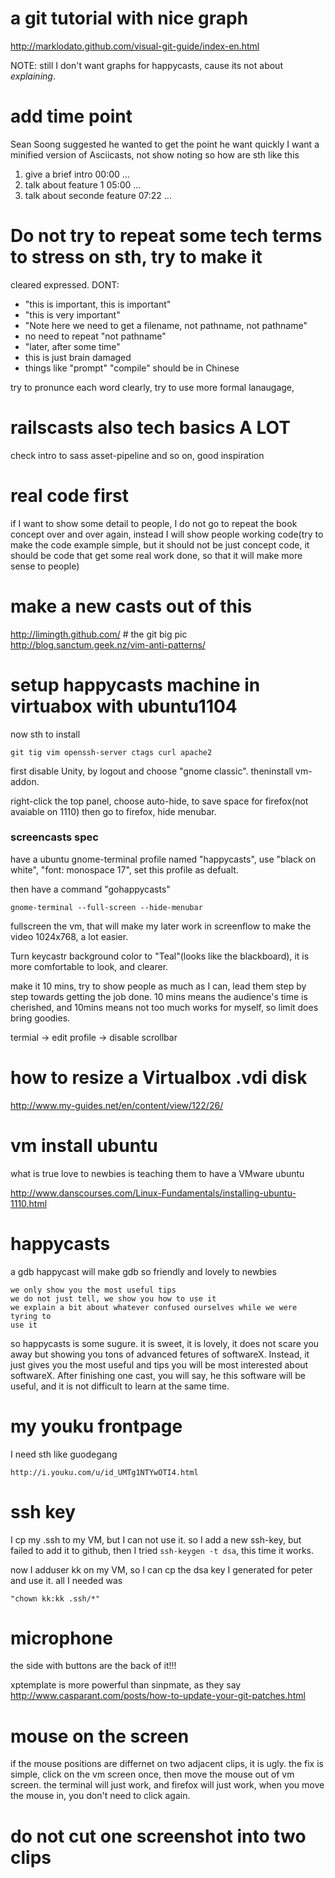 # a git tutorial with nice graph
http://marklodato.github.com/visual-git-guide/index-en.html

NOTE: still I don't want graphs for happycasts, cause its not about
*explaining*.

# add time point

Sean Soong suggested he wanted to get the point he want quickly
I want a minified version of Asciicasts, not show noting
so how are sth like this

  1. give a brief intro 00:00
     ...
  2. talk about feature 1 05:00
     ...
  3. talk about seconde feature 07:22
     ...


# Do not try to repeat some tech terms to stress on sth, try to make it
cleared expressed.
DONT:
  - "this is important, this is important"
  - "this is very important"
  - "Note here we need to get a filename, not pathname, not pathname"
  - no need to repeat "not pathname"
  - "later, after some time"
  - this is just brain damaged
  - things like "prompt" "compile" should be in Chinese
 
try to pronunce each word clearly, try to use more formal lanaugage,
# railscasts also tech basics A LOT
check intro to sass asset-pipeline and so on, good inspiration 
# real code first

if I want to show some detail to people, I do not go to repeat the book
concept over and over again, instead I will show people working code(try to
make the code example simple, but it should not be just concept code, it
should be code that get some real work done, so that it will make more sense
to people)

# make a new casts out of this
http://limingth.github.com/ # the git big pic
http://blog.sanctum.geek.nz/vim-anti-patterns/
# setup happycasts machine in virtuabox with ubuntu1104
now sth to install
    
    git tig vim openssh-server ctags curl apache2

first disable Unity, by logout and choose "gnome classic". theninstall
vm-addon.

right-click the top panel, choose auto-hide, to save space for firefox(not
avaiable on 1110)
then go to firefox, hide menubar.

### screencasts spec

have a  ubuntu gnome-terminal profile named "happycasts", use "black on white", "font: monospace 17", set this profile as defualt.

then have a command "gohappycasts"

    gnome-terminal --full-screen --hide-menubar

fullscreen the vm, that will make my later work in screenflow to make the video 1024x768, a lot easier.

Turn keycastr background color to "Teal"(looks like the blackboard), it is more comfortable to look, and clearer.

make it 10 mins, try to show people as much as I can, lead them step by step towards getting the job done.
10 mins means the audience's time is cherished, and 10mins means not too much works for myself, so limit does bring goodies.

termial -> edit profile -> disable scrollbar


# how to resize a Virtualbox .vdi disk
 http://www.my-guides.net/en/content/view/122/26/
# vm install ubuntu 
what is true love to newbies is teaching them to have a VMware ubuntu

http://www.danscourses.com/Linux-Fundamentals/installing-ubuntu-1110.html

# happycasts
a gdb happycast will make gdb so friendly and lovely to newbies
    
    we only show you the most useful tips
    we do not just tell, we show you how to use it
    we explain a bit about whatever confused ourselves while we were tyring to
    use it
    
so happycasts is some sugure.
it is sweet, it is lovely, it does not scare you away but showing you tons of
advanced fetures of softwareX. Instead, it just gives you the most useful and
tips you will be most interested about softwareX. After finishing one cast,
you will say, he this software will be useful, and it is not difficult to
learn at the same time.

# my youku frontpage
I need sth like guodegang

    http://i.youku.com/u/id_UMTg1NTYwOTI4.html

# ssh key
I cp my .ssh to my VM, but I can not use it. so I add a new ssh-key, but
failed to add it to github, then I tried `ssh-keygen -t dsa`, this time it
works.

now I adduser kk on my VM, so I can cp the dsa key I generated for peter and
use it. all I needed was 

    "chown kk:kk .ssh/*"


# microphone
the side with buttons are the back of it!!!

xptemplate is more powerful than sinpmate, as they say
http://www.casparant.com/posts/how-to-update-your-git-patches.html

# mouse on the screen
if the mouse positions are differnet on two adjacent clips, it is ugly.
the fix is simple, click on the vm screen once, then move the mouse out of vm
screen. the terminal will just work, and firefox will just work, when you move
the mouse in, you don't need to click again.

# do not cut one screenshot into two clips
